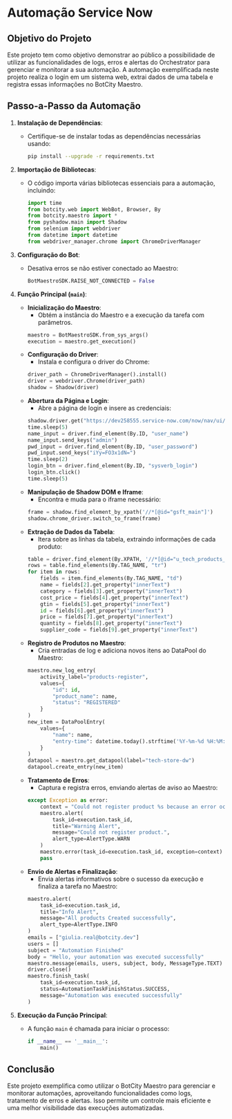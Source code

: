 # Automação Service Now

## Objetivo do Projeto

Este projeto tem como objetivo demonstrar ao público a possibilidade de utilizar as funcionalidades de logs, erros e alertas do Orchestrator para gerenciar e monitorar a sua automação. A automação exemplificada neste projeto realiza o login em um sistema web, extrai dados de uma tabela e registra essas informações no BotCity Maestro.

## Passo-a-Passo da Automação

1. **Instalação de Dependências**:
   - Certifique-se de instalar todas as dependências necessárias usando:
     ```bash
     pip install --upgrade -r requirements.txt
     ```

2. **Importação de Bibliotecas**:
   - O código importa várias bibliotecas essenciais para a automação, incluindo:
     ```python
     import time
     from botcity.web import WebBot, Browser, By
     from botcity.maestro import *
     from pyshadow.main import Shadow
     from selenium import webdriver
     from datetime import datetime
     from webdriver_manager.chrome import ChromeDriverManager
     ```

3. **Configuração do Bot**:
   - Desativa erros se não estiver conectado ao Maestro:
     ```python
     BotMaestroSDK.RAISE_NOT_CONNECTED = False
     ```

4. **Função Principal (`main`)**:
   - **Inicialização do Maestro**:
     - Obtém a instância do Maestro e a execução da tarefa com parâmetros.
     ```python
     maestro = BotMaestroSDK.from_sys_args()
     execution = maestro.get_execution()
     ```
   - **Configuração do Driver**:
     - Instala e configura o driver do Chrome:
     ```python
     driver_path = ChromeDriverManager().install()
     driver = webdriver.Chrome(driver_path)
     shadow = Shadow(driver)
     ```
   - **Abertura da Página e Login**:
     - Abre a página de login e insere as credenciais:
     ```python
     shadow.driver.get("https://dev258555.service-now.com/now/nav/ui/classic/params/target/u_tech_products_list.do")
     time.sleep(5)
     name_input = driver.find_element(By.ID, "user_name")
     name_input.send_keys("admin")
     pwd_input = driver.find_element(By.ID, "user_password")
     pwd_input.send_keys("iYy=FO3x1dN=")
     time.sleep(2)
     login_btn = driver.find_element(By.ID, "sysverb_login")
     login_btn.click()
     time.sleep(5)
     ```
   - **Manipulação de Shadow DOM e Iframe**:
     - Encontra e muda para o iframe necessário:
     ```python
     frame = shadow.find_element_by_xpath('//*[@id="gsft_main"]')
     shadow.chrome_driver.switch_to_frame(frame)
     ```
   - **Extração de Dados da Tabela**:
     - Itera sobre as linhas da tabela, extraindo informações de cada produto:
     ```python
     table = driver.find_element(By.XPATH, '//*[@id="u_tech_products_table"]/tbody')
     rows = table.find_elements(By.TAG_NAME, "tr")
     for item in rows:
         fields = item.find_elements(By.TAG_NAME, "td")
         name = fields[2].get_property("innerText")
         category = fields[3].get_property("innerText")
         cost_price = fields[4].get_property("innerText")
         gtin = fields[5].get_property("innerText")
         id = fields[6].get_property("innerText")
         price = fields[7].get_property("innerText")
         quantity = fields[8].get_property("innerText")
         supplier_code = fields[9].get_property("innerText")
     ```
   - **Registro de Produtos no Maestro**:
     - Cria entradas de log e adiciona novos itens ao DataPool do Maestro:
     ```python
     maestro.new_log_entry(
         activity_label="products-register",
         values={
             "id": id,
             "product_name": name,
             "status": "REGISTERED"
         }
     )
     new_item = DataPoolEntry(
         values={
             "name": name,
             "entry-time": datetime.today().strftime('%Y-%m-%d %H:%M:%S')
         }
     )
     datapool = maestro.get_datapool(label="tech-store-dw")
     datapool.create_entry(new_item)
     ```
   - **Tratamento de Erros**:
     - Captura e registra erros, enviando alertas de aviso ao Maestro:
     ```python
     except Exception as error:
         context = "Could not register product %s because an error occurred " % name
         maestro.alert(
             task_id=execution.task_id,
             title="Warning Alert",
             message="Could not register product.",
             alert_type=AlertType.WARN
         )
         maestro.error(task_id=execution.task_id, exception=context)
         pass
     ```
   - **Envio de Alertas e Finalização**:
     - Envia alertas informativos sobre o sucesso da execução e finaliza a tarefa no Maestro:
     ```python
     maestro.alert(
         task_id=execution.task_id,
         title="Info Alert",
         message="All products Created successfully",
         alert_type=AlertType.INFO
     )
     emails = ["giulia.real@botcity.dev"]
     users = []
     subject = "Automation Finished"
     body = "Hello, your automation was executed successfully"
     maestro.message(emails, users, subject, body, MessageType.TEXT)
     driver.close()
     maestro.finish_task(
         task_id=execution.task_id,
         status=AutomationTaskFinishStatus.SUCCESS,
         message="Automation was executed successfully"
     )
     ```

5. **Execução da Função Principal**:
   - A função `main` é chamada para iniciar o processo:
     ```python
     if __name__ == '__main__':
         main()
     ```

## Conclusão

Este projeto exemplifica como utilizar o BotCity Maestro para gerenciar e monitorar automações, aproveitando funcionalidades como logs, tratamento de erros e alertas. Isso permite um controle mais eficiente e uma melhor visibilidade das execuções automatizadas.
